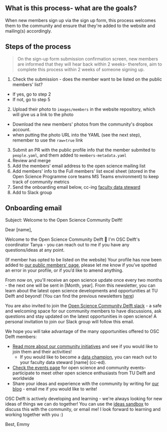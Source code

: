 ## What is this process- what are the goals?
When new members sign up via the sign up form, this process welcomes them to the community and ensure that they're added to the website and mailing(s) accordingly.

## Steps of the process
> On the sign-up form submission confirmation screen, new members are informed that they will hear back within 2 weeks- therefore, aim to complete this process within 2 weeks of someone signing up.

1. Check the submission - does the member want to be listed on the public members' list?
  - If yes, go to step 2
  - If not, go to step 5
2. Upload their photo to `images/members` in the website repository, which will give us a link to the photo
  - Download the new members' photos from the community's dropbox account.
  - when putting the photo URL into the YAML (see the next step), remember to use the `raw=true` link
3. Submit an PR with the public profile info that the member submited to `people.yaml`, and them added to `members-metadata.yaml`
4. Review and merge
5. Add the members' email address to the open science mailing list
6. Add members' info to the Full members' list excel sheet (stored in the Open Science Programme core teams MS Teams environment) to keep track of community metrics
7. Send the onboarding email below, cc-ing [faculty data steward](https://www.tudelft.nl/en/library/current-topics/research-data-management/r/support/data-stewardship/contact/)
8. Add to Slack group

## Onboarding email

Subject: Welcome to the Open Science Community Delft!

Dear [name],

Welcome to the Open Science Community Delft :tada: I'm OSC Delft's coordinator Tanya - you can reach out to me if you have any questions/ideas at any point.

(If member has opted to be listed on the website)
Your profile has now been added to [our public members' page](https://osc-delft.github.io/members), please let me know if you’ve spotted an error in your profile, or if you’d like to amend anything.

From now on, you'll receive an open science update once every two months - the next one will be sent in [Month, year]. From this newsletter, you can learn about the latest open science developments and opportunities at TU Delft and beyond! (You can find the previous newsletters [here](https://github.com/osc-delft/newsletters/blob/main/2021-01.md))

You are also invited to join the [Open Science Community Delft slack](https://osc-delft.slack.com) - a safe and welcoming space for our community members to have discussions, ask questions and stay updated on the latest opportunities in open science! A personal invitation to join our Slack group will follow this email.

We hope you will take advantage of the many opportunities offered to OSC Delft members:
- [Read more about our community initiatives](https://osc-delft.github.io/initiatives) and see if you would like to join them and their activities!
  - If you would like to become a [data champion](https://osc-delft.github.io/initiatives#data-champions), you can reach out to your faculty data steward [name] (cc-ed).
- [Check the events page](https://osc-delft.github.io/events) for open science and community events- participate to meet other open science enthusiasts from TU Delft and worldwide
- Share your ideas and experience with the community by writing for [our blog](https://osc-delft.github.io/posts) - email me if you would like to write!

OSC Delft is actively developing and learning - we're always looking for new ideas of things we can do together! You can use the [ideas sandbox](https://github.com/osc-delft/ideas-and-plans) to discuss this with the community, or email me! I look forward to learning and working together with you :)

Best,
Emmy
